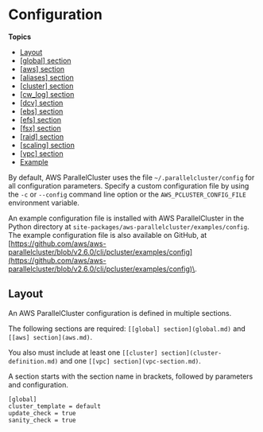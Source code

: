 # Configuration<a name="configuration"></a>

**Topics**
+ [Layout](#layout)
+ [[global] section](global.md)
+ [[aws] section](aws.md)
+ [[aliases] section](aliases.md)
+ [[cluster] section](cluster-definition.md)
+ [[cw_log] section](cw-log-section.md)
+ [[dcv] section](dcv-section.md)
+ [[ebs] section](ebs-section.md)
+ [[efs] section](efs-section.md)
+ [[fsx] section](fsx-section.md)
+ [[raid] section](raid-section.md)
+ [[scaling] section](scaling-section.md)
+ [[vpc] section](vpc-section.md)
+ [Example](examples.md)

By default, AWS ParallelCluster uses the file `~/.parallelcluster/config` for all configuration parameters\. Specify a custom configuration file by using the `-c` or `--config` command line option or the `AWS_PCLUSTER_CONFIG_FILE` environment variable\.

An example configuration file is installed with AWS ParallelCluster in the Python directory at `site-packages/aws-parallelcluster/examples/config`\. The example configuration file is also available on GitHub, at [https://github.com/aws/aws-parallelcluster/blob/v2.6.0/cli/pcluster/examples/config](https://github.com/aws/aws-parallelcluster/blob/v2.6.0/cli/pcluster/examples/config)\.

## Layout<a name="layout"></a>

An AWS ParallelCluster configuration is defined in multiple sections\.

The following sections are required: `[[global] section](global.md)` and `[[aws] section](aws.md)`\.

You also must include at least one `[[cluster] section](cluster-definition.md)` and one `[[vpc] section](vpc-section.md)`\.

A section starts with the section name in brackets, followed by parameters and configuration\.

```
[global]
cluster_template = default
update_check = true
sanity_check = true
```